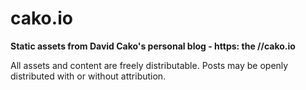 # cako.io
**Static assets from David Cako's personal blog - https: the //cako.io**

All assets and content are freely distributable. 
Posts may be openly distributed with or without attribution.
